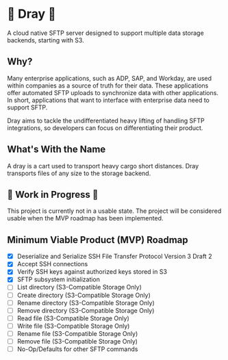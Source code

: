 # 🚚 Dray 🚚
A cloud native SFTP server designed to support multiple data storage backends, starting with S3.

## Why?
Many enterprise applications, such as ADP, SAP, and Workday, are used within companies as a source of truth for their data. These applications offer automated SFTP uploads to synchronize data with other applications. In short, applications that want to interface with enterprise data need to support SFTP.

Dray aims to tackle the undifferentiated heavy lifting of handling SFTP integrations, so developers can focus on differentiating their product.

## What's With the Name
A dray is a cart used to transport heavy cargo short distances. Dray transports files of any size to the storage backend.

## 🚧 Work in Progress 🚧
This project is currently not in a usable state. The project will be considered usable when 
the MVP roadmap has been implemented.

## Minimum Viable Product (MVP) Roadmap
- [x] Deserialize and Serialize SSH File Transfer Protocol Version 3 Draft 2
- [x] Accept SSH connections
- [x] Verify SSH keys against authorized keys stored in S3
- [x] SFTP subsystem initialization
- [ ] List directory (S3-Compatible Storage Only)
- [ ] Create directory (S3-Compatible Storage Only)
- [ ] Rename directory (S3-Compatible Storage Only)
- [ ] Remove directory (S3-Compatible Storage Only)
- [ ] Read file (S3-Compatible Storage Only)
- [ ] Write file (S3-Compatible Storage Only)
- [ ] Rename file (S3-Compatible Storage Only)
- [ ] Remove file (S3-Compatible Storage Only)
- [ ] No-Op/Defaults for other SFTP commands

